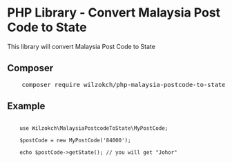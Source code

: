 PHP Library - Convert Malaysia Post Code to State
=========================

This library will convert Malaysia Post Code to State

Composer
--------
<pre>
    composer require wilzokch/php-malaysia-postcode-to-state
</pre>

Example
--------
<pre><code>
    use Wilzokch\MalaysiaPostcodeToState\MyPostCode;
    
    $postCode = new MyPostCode('84000');
    
    echo $postCode->getState(); // you will get "Johor" 
</code></pre>